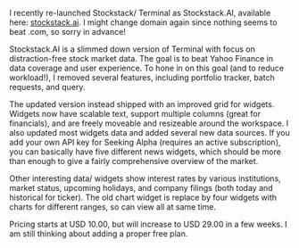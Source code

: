 <!--
Stockstack reborn as Stockstack.AI
Michael Sjöberg
Jul 8, 2023
Jul 8, 2023
-->

I recently re-launched Stockstack/ Terminal as Stockstack.AI, available here: [stockstack.ai](https://stockstack.ai). I might change domain again since nothing seems to beat .com, so sorry in advance!

Stockstack.AI is a slimmed down version of Terminal with focus on distraction-free stock market data. The goal is to beat Yahoo Finance in data coverage and user experience. To hone in on this goal (and to reduce workload!), I removed several features, including portfolio tracker, batch requests, and query.

The updated version instead shipped with an improved grid for widgets. Widgets now have scalable text, support multiple columns (great for financials), and are freely moveable and resizeable around the workspace. I also updated most widgets data and added several new data sources. If you add your own API key for Seeking Alpha (requires an active subscription), you can basically have five different news widgets, which should be more than enough to give a fairly comprehensive overview of the market.

Other interesting data/ widgets show interest rates by various institutions, market status, upcoming holidays, and company filings (both today and historical for ticker). The old chart widget is replace by four widgets with charts for different ranges, so can view all at same time.

Pricing starts at USD 10.00, but will increase to USD 29.00 in a few weeks. I am still thinking about adding a proper free plan. 


